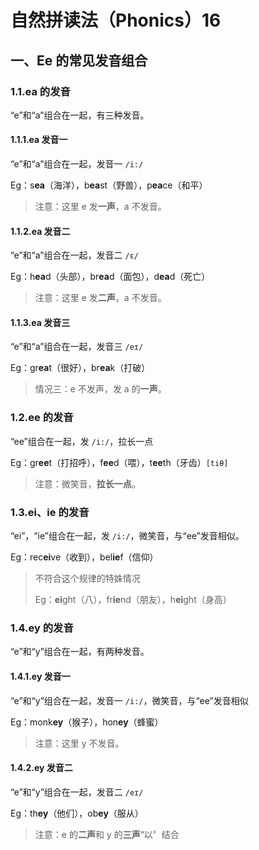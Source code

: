 # 自然拼读法（Phonics）16

## 一、Ee 的常见发音组合

### 1.1.ea 的发音

“e”和“a”组合在一起，有三种发音。

#### 1.1.1.ea 发音一

“e”和“a”组合在一起，发音一 `/i:/`

Eg：s**ea**（海洋），b**ea**st（野兽），p**ea**ce（和平）

> 注意：这里 e 发**一声**，a 不发音。

#### 1.1.2.ea 发音二

“e”和“a”组合在一起，发音二 `/ɛ/`

Eg：h**ea**d（头部），br**ea**d（面包），d**ea**d（死亡）

> 注意：这里 e 发**二声**，a 不发音。

#### 1.1.3.ea 发音三

“e”和“a”组合在一起，发音三 `/eɪ/`

Eg：gr**ea**t（很好），br**ea**k（打破）

> 情况三：e 不发声，发 a 的**一声**。

### 1.2.ee 的发音

“ee”组合在一起，发 `/i:/`，拉长一点

Eg：gr**ee**t（打招呼），f**ee**d（喂），t**ee**th（牙齿）`[tiθ]`

> 注意：微笑音，**拉长一点**。

### 1.3.ei、ie 的发音

“ei”，“ie”组合在一起，发 `/i:/`，微笑音，与“ee”发音相似。

Eg：rec**ei**ve（收到），bel**ie**f（信仰）

> 不符合这个规律的特姝情况
>
> Eg：**ei**ght（八），fr**ie**nd（朋友），h**ei**ght（身高）

### 1.4.ey 的发音

“e”和“y”组合在一起，有两种发音。

#### 1.4.1.ey 发音一

“e”和“y”组合在一起，发音一 `/i:/`，微笑音，与“ee”发音相似

Eg：monk**ey**（猴子），hon**ey**（蜂蜜）

> 注意：这里 y 不发音。

#### 1.4.2.ey 发音二

“e”和“y”组合在一起，发音二 `/eɪ/`

Eg：th**ey**（他们），ob**ey**（服从）

> 注意：e 的**二声**和 y 的**三声**“以〞结合
